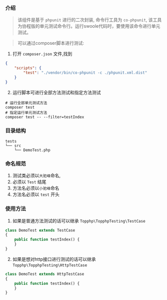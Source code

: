 ### 介绍

> 该组件是基于 `phpunit` 进行的二次封装, 命令行工具为 `co-phpunit`, 该工具为协程版的单元测试命令行。运行swoole代码时，要使用该命令进行单元测试。

> 可以通过composer脚本进行测试:

1. 打开 `composer.json` 文件,找到
```json
{
    "scripts": {
        "test": "./vendor/bin/co-phpunit -c ./phpunit.xml.dist"
    }
}
```
2. 运行脚本可进行全部方法测试和指定方法测试
  ```shell 
# 运行全部单元测试方法
composer test
# 指定运行单元测试方法
composer test -- --filter=testIndex
```


### 目录结构

```
tests
└── src
    └── DemoTest.php
```

### 命名规范

1. 测试类必须以`大驼峰`命名,
2. 必须以 `Test` 结尾
3. 方法名必须以`小驼峰`命名
4. 方法名必须以 `test` 开头

### 使用方法

1. 如果是普通方法测试的话可以继承 `Topphp\TopphpTesting\TestCase`
```php
class DemoTest extends TestCase
{
    public function testIndex() {
    }
}
```

2. 如果是想对http接口进行测试的话可以继承 `Topphp\TopphpTesting\HttpTestCase`

```php
class DemoTest extends HttpTestCase
{
    public function testIndex() {
    }
}
```
